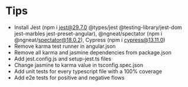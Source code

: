 # Tips

- Install Jest (npm i jest@29.7.0 @types/jest @testing-library/jest-dom jest-marbles jest-preset-angular), @ngneat/spectator (npm i @ngneat/spectator@18.0.2),
Cypress (npm i cypress@13.11.0)
- Remove karma test runner in angular.json
- Remove all karma and jasmine dependencies from package.json
- Add jest.config.js and setup-jest.ts files
- Change jasmine to karma value in tsconfig.spec.json
- Add unit tests for every typescript file with a 100% coverage
- Add e2e tests for positive and negative flows
